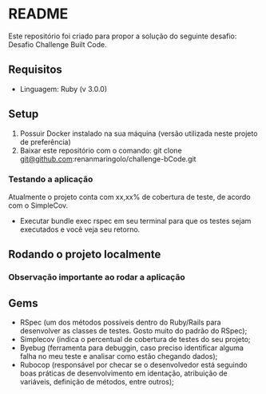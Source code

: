 # README

Este repositório foi criado para propor a solução do seguinte desafio: Desafio Challenge Built Code.

## <a name="tech_info"></a>Requisitos
* Linguagem: Ruby (v 3.0.0)

## Setup
1) Possuir Docker instalado na sua máquina (versão utilizada neste projeto de preferência)
2) Baixar este repositório com o comando: git clone git@github.com:renanmaringolo/challenge-bCode.git

### Testando a aplicação
Atualmente o projeto conta com xx,xx% de cobertura de teste, de acordo com o SimpleCov.
* Executar bundle exec rspec em seu terminal para que os testes sejam executados e você veja seu retorno.

## Rodando o projeto localmente

### Observação importante ao rodar a aplicação

## Gems
* RSpec (um dos métodos possíveis dentro do Ruby/Rails para desenvolver as classes de testes. Gosto muito do padrão do RSpec);
* Simplecov (indica o percentual de cobertura de testes do seu projeto;
* Byebug (ferramenta para debuggin, caso preciso identificar alguma falha no meu teste e analisar como estão chegando dados);
* Rubocop (responsável por checar se o desenvolvedor está seguindo boas práticas de desenvolvimento em identação, atribuição de variáveis, definição de métodos, entre outros);

